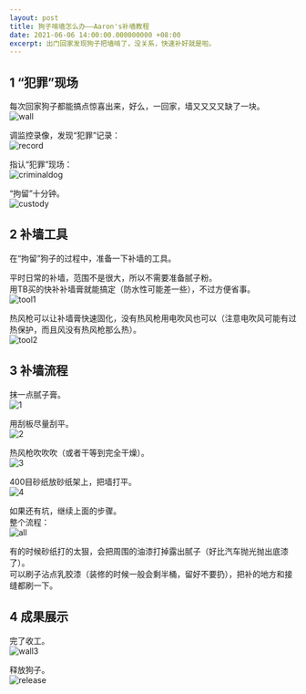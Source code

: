 ```yaml
---
layout: post
title: 狗子啃墙怎么办——Aaron's补墙教程
date: 2021-06-06 14:00:00.000000000 +08:00
excerpt: 出门回家发现狗子把墙啃了，没关系，快速补好就是啦。
---
```


## 1 “犯罪”现场

每次回家狗子都能搞点惊喜出来，好么，一回家，墙又又又又缺了一块。  
![wall](/assets/images/2021-06-06-fix-wall/wall.jpg)

调监控录像，发现“犯罪”记录：  
![record](/assets/images/2021-06-06-fix-wall/record.gif)

指认“犯罪”现场：  
![criminaldog](/assets/images/2021-06-06-fix-wall/criminaldog.jpg)

“拘留”十分钟。  
![custody](/assets/images/2021-06-06-fix-wall/custody.jpg)

## 2 补墙工具

在“拘留”狗子的过程中，准备一下补墙的工具。  

平时日常的补墙，范围不是很大，所以不需要准备腻子粉。  
用TB买的快补补墙膏就能搞定（防水性可能差一些），不过方便省事。  
![tool1](/assets/images/2021-06-06-fix-wall/tool1.jpg)

热风枪可以让补墙膏快速固化，没有热风枪用电吹风也可以（注意电吹风可能有过热保护，而且风没有热风枪那么热）。  
![tool2](/assets/images/2021-06-06-fix-wall/tool2.jpg)


## 3 补墙流程

抹一点腻子膏。  
![1](/assets/images/2021-06-06-fix-wall/1.gif)

用刮板尽量刮平。  
![2](/assets/images/2021-06-06-fix-wall/2.gif)

热风枪吹吹吹（或者干等到完全干燥）。  
![3](/assets/images/2021-06-06-fix-wall/3.gif)

400目砂纸放砂纸架上，把墙打平。  
![4](/assets/images/2021-06-06-fix-wall/4.gif)

如果还有坑，继续上面的步骤。  
整个流程：  
![all](/assets/images/2021-06-06-fix-wall/all.gif)

有的时候砂纸打的太狠，会把周围的油漆打掉露出腻子（好比汽车抛光抛出底漆了）。  
可以刷子沾点乳胶漆（装修的时候一般会剩半桶，留好不要扔），把补的地方和接缝都刷一下。  

## 4 成果展示

完了收工。  
![wall3](/assets/images/2021-06-06-fix-wall/wall3.jpg)

释放狗子。  
![release](/assets/images/2021-06-06-fix-wall/release.jpg)
